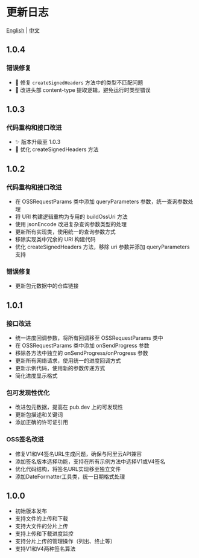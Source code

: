 # 更新日志

[English](CHANGELOG.md) | [中文](CHANGELOG_zh.md)

## 1.0.4

### 错误修复
- 🐛 修复 `createSignedHeaders` 方法中的类型不匹配问题
- 🔨 改进头部 content-type 提取逻辑，避免运行时类型错误

## 1.0.3

### 代码重构和接口改进
- ✨ 版本升级至 1.0.3
- 🔨 优化 createSignedHeaders 方法

## 1.0.2

### 代码重构和接口改进
- 在 OSSRequestParams 类中添加 queryParameters 参数，统一查询参数处理
- 将 URI 构建逻辑重构为专用的 buildOssUri 方法
- 使用 jsonEncode 改进复杂查询参数类型的处理
- 更新所有实现类，使用统一的查询参数方式
- 移除实现类中冗余的 URI 构建代码
- 优化 createSignedHeaders 方法，移除 uri 参数并添加 queryParameters 支持

### 错误修复
- 更新包元数据中的仓库链接

## 1.0.1

### 接口改进
- 统一进度回调参数，将所有回调移至 OSSRequestParams 类中
- 在 OSSRequestParams 类中添加 onSendProgress 参数
- 移除各方法中独立的 onSendProgress/onProgress 参数
- 更新所有网络请求，使用统一的进度回调方式
- 更新示例代码，使用新的参数传递方式
- 简化进度显示格式

### 包可发现性优化
- 改进包元数据，提高在 pub.dev 上的可发现性
- 更新包描述和关键词
- 添加正确的许可证引用

### OSS签名改进
- 修复V1和V4签名URL生成问题，确保与阿里云API兼容
- 添加签名版本选择功能，支持在所有示例方法中选择V1或V4签名
- 优化代码结构，将签名URL实现移至独立文件
- 添加DateFormatter工具类，统一日期格式处理

## 1.0.0

- 初始版本发布
- 支持文件的上传和下载
- 支持大文件的分片上传
- 支持上传和下载进度监控
- 支持分片上传的管理操作（列出、终止等）
- 支持V1和V4两种签名算法
